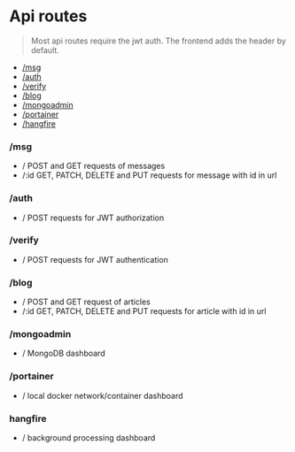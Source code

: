 # Api routes

> Most api routes require the jwt auth. The frontend adds the header by default. 

- [/msg](#/msg)
- [/auth](#/auth)
- [/verify](#/verify)
- [/blog](#/blog)
- [/mongoadmin](#/mongoadmin)
- [/portainer](#/portainer)
- [/hangfire](#/hangfire)

### /msg

- / POST and GET requests of messages
- /:id GET, PATCH, DELETE and PUT requests for message with id in url

### /auth

- / POST requests for JWT authorization

### /verify

- / POST requests for JWT authentication

### /blog

- / POST and GET request of articles
- /:id GET, PATCH, DELETE and PUT requests for article with id in url

### /mongoadmin

- / MongoDB dashboard

### /portainer

- / local docker network/container dashboard

### hangfire

- / background processing dashboard
